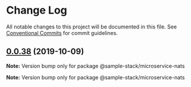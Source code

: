 # Change Log

All notable changes to this project will be documented in this file.
See [Conventional Commits](https://conventionalcommits.org) for commit guidelines.

## [0.0.38](https://github.com/cdmbase/fullstack-pro/compare/v0.0.37...v0.0.38) (2019-10-09)

**Note:** Version bump only for package @sample-stack/microservice-nats







**Note:** Version bump only for package @sample-stack/microservice-nats
